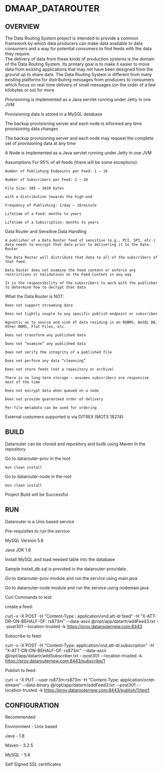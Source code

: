 # DMAAP_DATAROUTER
			       
## OVERVIEW
  
The Data Routing System project is intended to provide a common framework by which data producers can make data available to data consumers and a way for potential consumers to find feeds with the data they require.  
The delivery of data from these kinds of production systems is the domain of the Data Routing System. Its primary goal is to make it easier to move data from existing applications that may not have been designed from the ground up to share data.
The Data Routing System is different from many existing platforms for distributing messages from producers to consumers which focus on real-time delivery of small messages (on the order of a few kilobytes or so) for more

   Provisioning is implemented as a Java servlet running under Jetty in one JVM
   
   Provisioning data is stored in a MySQL database
   
   The backup provisioning server and each node is informed any time provisioning data changes
   
   The backup provisioning server and each node may request the complete set of provisioning data at any time
   
   A Node is implemented as a Java servlet running under Jetty in one JVM

Assumptions
    For 95% of all feeds (there will be some exceptions):
	
    Number of Publishing Endpoints per Feed: 1 – 10
	
    Number of Subscribers per Feed: 2 – 10
	
    File Size: 105 – 1010 bytes
	
    with a distribution towards the high end
	
    Frequency of Publishing: 1/day – 10/minute
	
    Lifetime of a Feed: months to years
	
    Lifetime of a Subscription: months to years
	
 
Data Router and Sensitive Data Handling
 
    A publisher of a Data Router feed of sensitive (e.g., PCI, SPI, etc.) data needs to encrypt that data prior to delivering it to the Data Router
	
    The Data Router will distribute that data to all of the subscribers of that feed.
	
    Data Router does not examine the Feed content or enforce any restrictions or Validations on the Feed Content in any way
	
    It is the responsibility of the subscribers to work with the publisher to determine how to decrypt that data
	


 

What the Data Router is NOT:

    Does not support streaming data
	
    Does not tightly couple to any specific publish endpoint or subscriber
	
    Agnostic as to source and sink of data residing in an RDBMS, NoSQL DB, Other DBMS, Flat Files, etc.
	
    Does not transform any published data
	
    Does not “examine” any published data
	
    Does not verify the integrity of a published file
	
    Does not perform any data “cleansing”
	
    Does not store feeds (not a repository or archive)
	
    There is no long-term storage – assumes subscribers are responsive most of the time
	
    Does not encrypt data when queued on a node
	
    Does not provide guaranteed order of delivery
	
    Per-file metadata can be used for ordering
	
   External customers supported is via DITREX (MOTS 18274)
 
 
 

## BUILD  
 
Datarouter can be cloned and repository and builb using Maven 
In the repository 

Go to datarouter-prov in the root

	mvn clean install
	
Go to datarouter-node in the root

	mvn clean install
	 
Project Build will be Successful




## RUN 

Datarouter is a Unix based service 

Pre-requisites to run the service

MySQL Version 5.6

Java JDK 1.8

Install MySQL and load needed table into the database

Sample install_db.sql is provided in the datarouter-prov/data .

Go to datarouter-prov module and run the service using main.java 
 
Go to datarouter-node module and run the service using nodemain.java 

Curl Commands to test:

create a feed:

curl -v -X POST -H "Content-Type : application/vnd.att-dr.feed" -H "X-ATT-DR-ON-BEHALF-OF: rs873m" --data-ascii @/opt/app/datartr/addFeed3.txt --post301 --location-trusted  -k https://prov.datarouternew.com:8443

Subscribe to feed:

curl -v -X POST -H "Content-Type: application/vnd.att-dr.subscription" -H "X-ATT-DR-ON-BEHALF-OF: rs873m" --data-ascii @/opt/app/datartr/addSubscriber.txt --post301 --location-trusted -k https://prov.datarouternew.com:8443/subscribe/1

Publish to feed:

curl -v -X PUT --user rs873m:rs873m -H "Content-Type: application/octet-stream" --data-binary @/opt/app/datartr/addFeed3.txt  --post301 --location-trusted -k https://prov.datarouternew.com:8443/publish/1/test1


 

 ## CONFIGURATION 

Recommended 

Environment - Unix based

Java - 1.8

Maven - 3.2.5 

MySQL - 5.6

Self Signed SSL certificates
 
 
